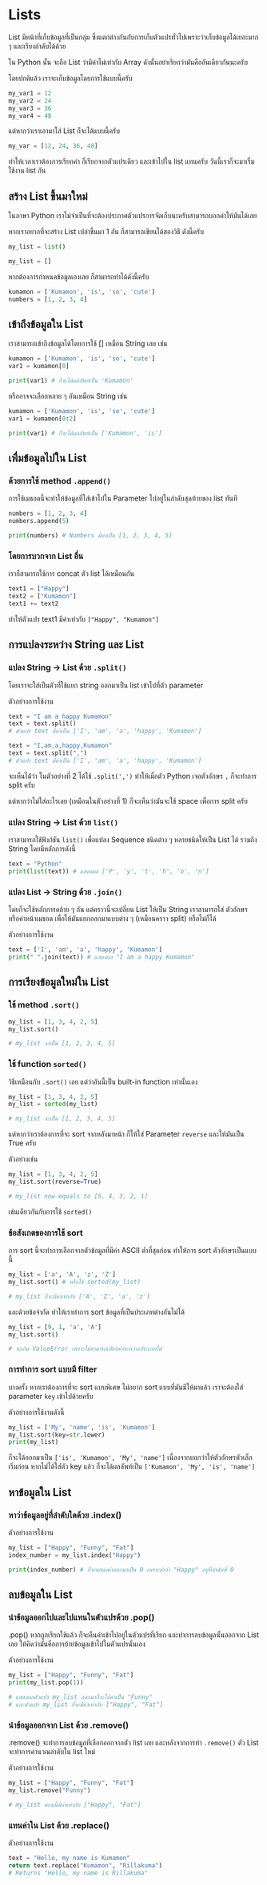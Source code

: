 # Lists

List มีหน้าที่เก็บข้อมูลที่เป็นกลุ่ม ซึ่งแตกต่างกันกับการเก็บตัวแปรทั่วไปเพราะว่าเก็บข้อมูลได้เยอะมาก ๆ และเรียงลำดับได้ด้วย

ใน Python นั้น จะถือ List ว่ามีค่าไม่เท่ากับ Array ดังนั้นอย่าเรียกว่ามันคืออันเดียวกันนะครับ

โดยปกติแล้ว เราจะเก็บข้อมูลโดยการใช้แบบนี้ครับ

```python
my_var1 = 12
my_var2 = 24
my_var3 = 36
my_var4 = 48
```

แต่หากว่าเราเอามาใส่ List ก็จะได้แบบนี้ครับ

```python
my_var = [12, 24, 36, 48]
```

ทำให้เวลาเราต้องการเรียกค่า ก็เรียกจากตัวแปรเดียว และเข้าไปใน list แทนครับ วันนี้เราก็จะมาเรื่มใช้งาน list กัน

## สร้าง List ขึ้นมาใหม่

ในภาษา Python เราไม่จำเป็นที่จะต้องประกาศตัวแปรการจัดเก็บนะครับสามารถบอกค่าให้มันได้เลย

หากเราอยากที่จะสร้าง List เปล่าขึ้นมา 1 อัน ก็สามารถเขียนได้สองวิธี ดังนี้ครับ

```python
my_list = list()
```
```python
my_list = []
```

หากต้องการกำหนดข้อมูลเองเลย ก็สามารถทำได้ดังนี้ครับ

```python
kumamon = ['Kumamon', 'is', 'so', 'cute']
numbers = [1, 2, 3, 4]
```

## เข้าถึงข้อมูลใน List

เราสามารถเข้าถึงข้อมูลได้โดยการใช้ [] เหมือน String เลย เช่น

```python
kumamon = ['Kumamon', 'is', 'so', 'cute']
var1 = kumamon[0]

print(var1) # ก็จะได้ผลลัพท์เป็น 'Kumamon'
```

หรืออาจจะเลือกหลาย ๆ อันเหมือน String เช่น

```python
kumamon = ['Kumamon', 'is', 'so', 'cute']
var1 = kumamon[0:2]

print(var1) # ก็จะได้ผลลัพท์เป็น ['Kumamon', 'is']
```

## เพื่มข้อมูลไปใน List

### ด้วยการใช้ method `.append()`

การใช้เมธอดนี้จะทำให้ข้อมูลที่ใส่เข้าไปใน Parameter ไปอยู่ในลำดับสุดท้ายของ list ทันที
```Python
numbers = [1, 2, 3, 4]
numbers.append(5)

print(numbers) # Numbers มีค่าเป็น [1, 2, 3, 4, 5]
```

### โดยการบวกจาก List อื่น

เราก็สามารถใช้การ concat ตัว list ได้เหมือนกัน

```python
text1 = ["Happy"]
text2 = ["Kumamon"]
text1 += text2
```

ทำให้ตัวแปร text1 มีค่าเท่ากับ `["Happy", "Kumamon"]`

## การแปลงระหว่าง String และ List

### แปลง String -> List ด้วย `.split()`

โดยเราจะใส่เป็นตัวที่ใช้แยก string ออกมาเป็น list เข้าไปที่ตัว parameter

ตัวอย่างการใช้งาน
```Python
text = "I am a happy Kumamon"
text = text.split()
# ตัวแปร text มีค่าเป็น ['I', 'am', 'a', 'happy', 'Kumamon']

text = "I,am,a,happy,Kumamon"
text = text.split(",")
# ตัวแปร text มีค่าเป็น ['I', 'am', 'a', 'happy', 'Kumamon']
```
จะเห็นได้่ว่า ในตัวอย่างที่ 2 ได้ใช้ `.split(',')` ทำให้เมื่อตัว Python เจอตัวอักษร `,` ก็จะทำการ split ครับ

แต่หากว่าไม่ใส่อะไรเลย (เหมือนในตัวอย่างที่ 1) ก็จะเห็นว่ามันจะใช้ space เพื่อการ split ครับ

### แปลง String -> List ด้วย `list()`

เราสามารถใช้ฟังก์ชัน `list()` เพื่อแปลง Sequence ชนิดต่าง ๆ หลายชนิดให้เป็น List ได้ รวมถึง String โดยมีหลักการดังนี้

```python
text = "Python"
print(list(text)) # แสดงผล ['P', 'y', 't', 'h', 'o', 'n']
```

### แปลง List -> String ด้วย `.join()`

โดยก็จะใช้หลักการคล้าย ๆ กัน แต่คราวนี้จะเปลี่ยน List ให้เป็น String เราสามารถใส่ ตัวอักษร หรือคำหน้าเมธอด เพื่อให้มันแยกออกมาแบบต่าง ๆ (เหมือนคราว split) หรือไม่ก็ได้

ตัวอย่างการใช้งาน

```python
text = ['I', 'am', 'a', 'happy', 'Kumamon']
print(" ".join(text)) # แสดงผล "I am a happy Kumamon"
```

## การเรียงข้อมูลใหม่ใน List

### ใช้ method `.sort()`

```python
my_list = [1, 3, 4, 2, 5]
my_list.sort()

# my_list จะเป็น [1, 2, 3, 4, 5]
```

### ใช้ function `sorted()`

วิธีเหมือนกับ `.sort()` เลย แต่ว่าอันนี้เป็น built-in function เท่านั้นเอง

```python
my_list = [1, 3, 4, 2, 5]
my_list = sorted(my_list)

# my_list จะเป็น [1, 2, 3, 4, 5]
```

แต่หากว่าเราต้องการที่จะ sort จากหลังมาหน้า ก็ให้ใส่ Parameter `reverse` และให้มันเป็น True ครับ

ตัวอย่างเช่น

```Python
my_list = [1, 3, 4, 2, 5]
my_list.sort(reverse=True)

# my_list now equals to [5, 4, 3, 2, 1]
```

เช่นเดียวกันกับการใช้ `sorted()`

### ข้อสังเกตของการใช้ sort
การ sort นี้จะทำการเลือกจากตัวข้อมูลที่มีค่า ASCII ต่ำที่สุดก่อน ทำให้การ sort ตัวอักษรเป็นแบบนี้

```Python
my_list = ['a', 'A', 'z', 'Z']
my_list.sort() # หรือใช้ sorted(my_list)

# my_list ก็จะมีค่าเท่ากับ ['A', 'Z', 'a', 'z']
```

และด้วยข้อจำกัด ทำให้เราทำการ sort ข้อมูลที่เป็นประเภทต่างกันไม่ได้

```Python
my_list = [9, 1, 'a', 'A']
my_list.sort()

# จะเกิด ValueError เพราะไม่สามารถเทียบค่าระหว่างประเภทได้
```

### การทำการ sort แบบมี filter
บางครั้ง หากเราต้องการที่จะ sort แบบพิเศษ ไม่อยาก sort แบบที่มันมีให้มาแล้ว เราจะต้องใส่ parameter `key` เข้าไปด้วยครับ

ตัวอย่างการใช้งานดังนี้

```python
my_list = ['My', 'name', 'is', 'Kumamon']
my_list.sort(key=str.lower)
print(my_list)
```

ก็จะได้ออกมาเป็น `['is', 'Kumamon', 'My', 'name']` เนื่องจากบอกว่าให้ตัวอักษรตัวเล็กเริ่มก่อน หากไม่ได้ใส่่ตัว key แล้ว ก็จะได้ผลลัพท์เป็น `['Kumamon', 'My', 'is', 'name']`

## หาข้อมูลใน List

### หาว่าข้อมูลอยู่ที่ลำดับใดด้วย .index()

ตัวอย่างการใช้งาน

```python
my_list = ["Happy", "Funny", "Fat"]
index_number = my_list.index("Happy")

print(index_number) # ก็จะแสดงค่าออกมาเป็น 0 เพราะคำว่า "Happy" อยู่ที่ลำดับที่ 0
```

## ลบข้อมูลใน List

### นำข้อมูลออกไปและไปแทนในตัวแปรด้วย .pop()

.pop() หากถูกเรียกใช้แล้ว ก็จะคืนค่าเข้าไปอยู่ในตัวแปรที่เรียก และทำการลบข้อมูลนั้นออกจาก List เลย ให้คิดว่ามันคือการย้ายข้อมูลเข้าไปในตัวแปรนั่นเอง

ตัวอย่างการใช้งาน

```Python
my_list = ["Happy", "Funny", "Fat"]
print(my_list.pop(1))

# แสดงผลตัวแปร my_list ออกมาก็จะได้ค่าเป็น "Funny"
# และตัวแปร my_list ก็จะมีค่าเท่ากับ ["Happy", "Fat"]
```

### นำข้อมูลออกจาก List ด้วย .remove()

.remove() จะทำการลบข้อมูลที่เลือกออกจากตัว list เลย และหลังจากการทำ `.remove()` ตัว List จะทำการคำนวณลำดับใน list ใหม่

ตัวอย่างการใช้งาน
```python
my_list = ["Happy", "Funny", "Fat"]
my_list.remove("Funny")

# my_list ตอนนี้มีค่าเท่ากับ ["Happy", "Fat"]
```


### แทนค่าใน List ด้วย .replace()

ตัวอย่างการใช้งาน

```python
text = "Hello, my name is Kumamon"
return text.replace("Kumamon", "Rillakuma")
# Returns "Hello, my name is Rillakuma"
```
